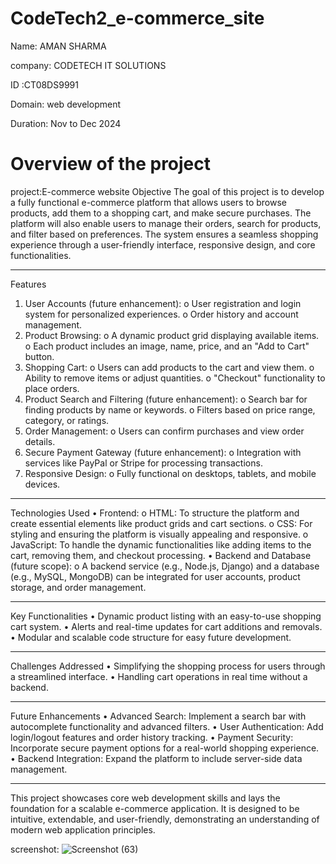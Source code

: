 # CodeTech2_e-commerce_site

Name: AMAN SHARMA

company: CODETECH IT SOLUTIONS

ID :CT08DS9991

Domain: web development

Duration: Nov to Dec 2024

# Overview of the project
project:E-commerce website
Objective
The goal of this project is to develop a fully functional e-commerce platform that allows users to browse products, add them to a shopping cart, and make secure purchases. The platform will also enable users to manage their orders, search for products, and filter based on preferences. The system ensures a seamless shopping experience through a user-friendly interface, responsive design, and core functionalities.
________________________________________
Features
1.	User Accounts (future enhancement):
  o	User registration and login system for personalized experiences.
  o	Order history and account management.
2.	Product Browsing:
  o	A dynamic product grid displaying available items.
  o	Each product includes an image, name, price, and an "Add to Cart" button.
3.	Shopping Cart:
  o	Users can add products to the cart and view them.
  o	Ability to remove items or adjust quantities.
  o	"Checkout" functionality to place orders.
4.	Product Search and Filtering (future enhancement):
  o	Search bar for finding products by name or keywords.
  o	Filters based on price range, category, or ratings.
5.	Order Management:
o	Users can confirm purchases and view order details.
6.	Secure Payment Gateway (future enhancement):
  o	Integration with services like PayPal or Stripe for processing transactions.
7.	Responsive Design:
  o	Fully functional on desktops, tablets, and mobile devices.
________________________________________
Technologies Used
•	Frontend:
  o	HTML: To structure the platform and create essential elements like product grids and cart sections.
  o	CSS: For styling and ensuring the platform is visually appealing and responsive.
  o	JavaScript: To handle the dynamic functionalities like adding items to the cart, removing them, and checkout processing.
•	Backend and Database (future scope):
  o	A backend service (e.g., Node.js, Django) and a database (e.g., MySQL, MongoDB) can be integrated for user accounts, product storage, and order management.
________________________________________
Key Functionalities
  •	Dynamic product listing with an easy-to-use shopping cart system.
  •	Alerts and real-time updates for cart additions and removals.
  •	Modular and scalable code structure for easy future development.
________________________________________
Challenges Addressed
  •	Simplifying the shopping process for users through a streamlined interface.
  •	Handling cart operations in real time without a backend.
________________________________________
Future Enhancements
  •	Advanced Search: Implement a search bar with autocomplete functionality and advanced filters.
  •	User Authentication: Add login/logout features and order history tracking.
  •	Payment Security: Incorporate secure payment options for a real-world shopping experience.
  •	Backend Integration: Expand the platform to include server-side data management.
________________________________________
This project showcases core web development skills and lays the foundation for a scalable e-commerce application. It is designed to be intuitive, extendable, and user-friendly, demonstrating an understanding of modern web application principles.

screenshot: 
![Screenshot (63)](https://github.com/user-attachments/assets/6f56bd05-c5ab-497d-a68d-542a7a355b30)

